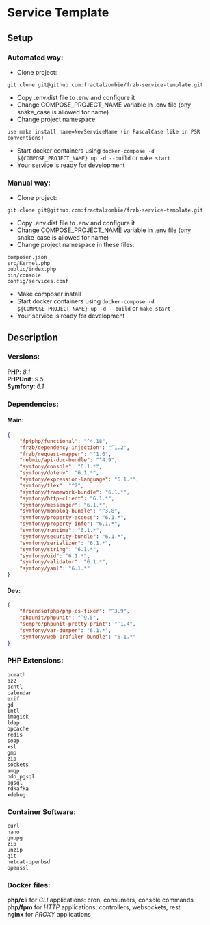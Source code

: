 # Service Template

## Setup

### Automated way:
* Clone project:
```shell
git clone git@github.com:fractalzombie/frzb-service-template.git
```
* Copy .env.dist file to .env and configure it
* Change COMPOSE_PROJECT_NAME variable in .env file (ony snake_case is allowed for name)
* Change project namespace:
```shell
use make install name=NewServiceName (in PascalCase like in PSR conventions)
```
* Start docker containers using `docker-compose -d ${COMPOSE_PROJECT_NAME} up -d --build` or `make start`
* Your service is ready for development

### Manual way:
* Clone project:
```shell
git clone git@github.com:fractalzombie/frzb-service-template.git
```
* Copy .env.dist file to .env and configure it
* Change COMPOSE_PROJECT_NAME variable in .env file (ony snake_case is allowed for name)
* Change project namespace in these files:
```shell
composer.json
src/Kernel.php
public/index.php
bin/console
config/services.conf
```
* Make composer install
* Start docker containers using `docker-compose -d ${COMPOSE_PROJECT_NAME} up -d --build` or `make start`
* Your service is ready for development

## Description

### Versions:
**PHP**: _8.1_ \
**PHPUnit**: _9.5_ \
**Symfony**: _6.1_

### Dependencies:

#### Main:
```json
{
    "fp4php/functional": "^4.18",
    "frzb/dependency-injection": "^1.2",
    "frzb/request-mapper": "^1.6",
    "nelmio/api-doc-bundle": "^4.9",
    "symfony/console": "6.1.*",
    "symfony/dotenv": "6.1.*",
    "symfony/expression-language": "6.1.*",
    "symfony/flex": "^2",
    "symfony/framework-bundle": "6.1.*",
    "symfony/http-client": "6.1.*",
    "symfony/messenger": "6.1.*",
    "symfony/monolog-bundle": "^3.8",
    "symfony/property-access": "6.1.*",
    "symfony/property-info": "6.1.*",
    "symfony/runtime": "6.1.*",
    "symfony/security-bundle": "6.1.*",
    "symfony/serializer": "6.1.*",
    "symfony/string": "6.1.*",
    "symfony/uid": "6.1.*",
    "symfony/validator": "6.1.*",
    "symfony/yaml": "6.1.*"
}
```

#### Dev:
```json
{
    "friendsofphp/php-cs-fixer": "^3.9",
    "phpunit/phpunit": "^9.5",
    "sempro/phpunit-pretty-print": "^1.4",
    "symfony/var-dumper": "6.1.*",
    "symfony/web-profiler-bundle": "6.1.*"
}
```

### PHP Extensions:
```shell
bcmath
bz2
pcntl
calendar
exif
gd
intl
imagick
ldap
opcache
redis
soap
xsl
gmp
zip
sockets
amqp
pdo_pgsql
pgsql
rdkafka
xdebug
```

### Container Software:
```shell
curl
nano
gnupg
zip
unzip
git
netcat-openbsd
openssl
```

### Docker files:
**php/cli** for _CLI_ applications: cron, consumers, console commands \
**php/fpm** for _HTTP_ applications: controllers, websockets, rest \
**nginx** for _PROXY_ applications
